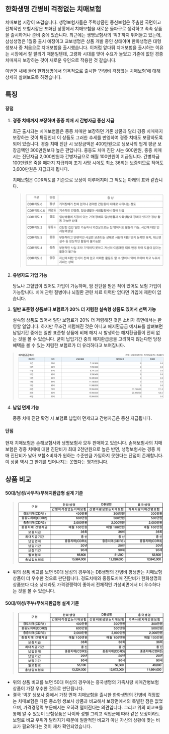 ## 한화생명 간병비 걱정없는 치매보험
	
치매보험 시장이 뜨겁습니다. 생명보험사들은 주력상품인 종신보험은 주춤한 국면이고 전체적인 보험시장은 포화된 상황에서 치매보험을 새로운 돌파구로 생각하고 속속 상품을 출시하거나 준비 중에 있습니다. 최근에는 생명보험사의 ‘빅3’까지 뛰어들고 있는데, 삼성생명은 1월중 출시 예정이고 교보생명은 상품 개발 중인 상태이며 한화생명은 대형 생보사 중 처음으로 치매보험을 출시했습니다. 이처럼 앞다퉈 치매보험을 출시하는 이유는 시장에서 잘 팔리기 때문일텐데, 고령화 시대를 맞아 수요가 늘었고 기존에 없던 경증 치매까지 보장하는 것이 새로운 유인으로 작용한 것 같습니다.

이번엔 새해 들어 한화생명에서 의욕적으로 출시한 ‘간병비 걱정없는 치매보험’에 대해 상세히 살펴보도록 하겠습니다.

## 특징
#### 장점
1. **경증 치매까지 보장하며 중증 치매 시 간병자금 종신 지급**

	최근 출시되는 치매보험들은 중증 치매만 보장하던 기존 상품과 달리 경증 치매까지 보장하는 것이 특징인데 이 상품도 그러한 추세를 반영하여 경증 치매도 보장하도록 되어 있습니다. 경증 치매 진단 시 보장금액은 400만원으로 생보사의 업계 평균 보장금액인 300만원보다 높은 편입니다. 중등도 치매 진단 시는 600만원, 중증 치매 시는 진단자금 2,000만원과 간병자금으로 매월 100만원이 지급됩니다. 간병자금 100만원은 죽을 때까지 지급되며 조기 사망 시에도 최소 36회는 보증되므로 적어도 3,600만원은 지급되게 됩니다.
    
    치매보험은 CDR척도를 기준으로 보상이 이루어지며 그 척도는 아래의 표와 같습니다.
	> ![alt img](https://raw.githubusercontent.com/aijinet/doctor-contents/master/contents/201901/190110/img01.png)


2. **유병자도 가입 가능**

	당뇨나 고혈압이 있어도 가입이 가능하며, 암 진단을 받은 적이 있어도 보험 가입이 가능합니다. 치매 관련 질병이나 뇌질환 관련 치료 이력만 없다면 가입에 제한이 없습니다.


3. **일반 표준형 상품보다 보험료가 20% 더 저렴한 실속형 상품도 있어서 선택 가능**

	실속형 상품도 있어서 일단 보험료가 20% 더 저렴해진 것은 소비자 측면에서는 환영할 일입니다. 하지만 무조건 저렴해진 것은 아니고 해지환급금 예시표를 살펴보면 납입기간 중에는 일반 표준형 상품에 비해 해지 시 발생하는 해지환급률이 전혀 없는 것을 볼 수 있습니다. 굳이 납입기간 중의 해지환급금을 고려하지 않는다면 당장 혜택을 볼 수 있는 저렴한 보험료가 더 유리하다고 보여집니다.

> ![alt img](https://raw.githubusercontent.com/aijinet/doctor-contents/master/contents/201901/190110/img02.png)


4. **납입 면제 기능**

	중증 치매 진단 확정 시 보험료 납입이 면제되고 간병자금은 종신 지급됩니다.

#### 단점
현재 치매보험은 손해보험사와 생명보험사 모두 판매하고 있습니다. 손해보험사의 치매보험은 경증 치매에 대한 진단비가 최대 2천만원으로 높은 반면, 생명보험사는 경증 치매 진단비가 낮아 보험소비자가 원하는 수준만큼 가입하지 못한다는 단점이 존재합니다. 이 상품 역시 그 한계를 벗어나지는 못했다는 평가입니다.

## 상품 비교
#### 50대/남성/사무직/무해지환급형 설계 기준
> ![alt img](https://raw.githubusercontent.com/aijinet/doctor-contents/master/contents/201901/190110/img03.png)

- 위의 상품 비교를 보면 50대 남성의 경우에는 DB생명의 간병비 평생받는 치매보험 상품이 더 우수한 것으로 판단됩니다. 경도치매와 중등도치매 진단비가 한화생명의 상품보다 다소 낮더라도 가격경쟁력이 좋아서 전체적인 가성비면에서 더 우수하다는 것을 볼 수 있습니다.

#### 50대/여성/주부/무해지환급형 설계 기준
> ![alt img](https://raw.githubusercontent.com/aijinet/doctor-contents/master/contents/201901/190110/img04.png)

- 위의 상품 비교를 보면 50대 여성의 경우에는 흥국생명의 가족사랑 치매간병보험 상품이 가장 우수한 것으로 판단됩니다. 
- 결국 ‘빅3’ 생보사 중에서 가장 먼저 치매보험을 출시한 한화생명의 간병비 걱정없는 치매보험은 다른 중소형 생보사 상품과 비교해서 보장면에서의 특별한 점은 없었으며, 가격경쟁력 부문에서는 오히려 떨어진다는 의견입니다. 그리고 위의 비교표를 통해 알 수 있듯이 보험상품은 나이와 성별 그리고 직업군에 따라 같은 보장이라도 보험료 비교 우위가 달라지기 때문에 일괄적인 비교가 아닌 자신의 상황에 맞는 비교가 필요하다는 것이 재차 확인되었습니다.
